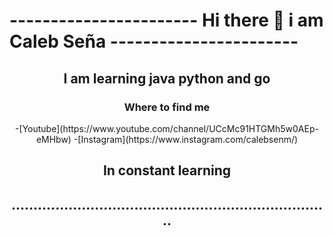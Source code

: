 

<h1 aling = "center" > ----------------------- Hi there 👋 i am Caleb Seña -----------------------</h1>
<!--
**Calebsenm/Calebsenm** is a ✨ _special_ ✨ repository because its `README.md` (this file) appears on your GitHub profile.-->


<div align = "center" > 
 
<h2> I am learning java python and go </h2>
 
<h3> Where to find me  </h3>
 <i class="fa-brands fa-instagram icono"></i>
-[Youtube](https://www.youtube.com/channel/UCcMc91HTGMh5w0AEp-eMHbw)
-[Instagram](https://www.instagram.com/calebsenm/)

<p align="center">
  <h2> 
      In constant learning
  </h2>  
</p>

<h2>.........................................................................</h2>
</div>
